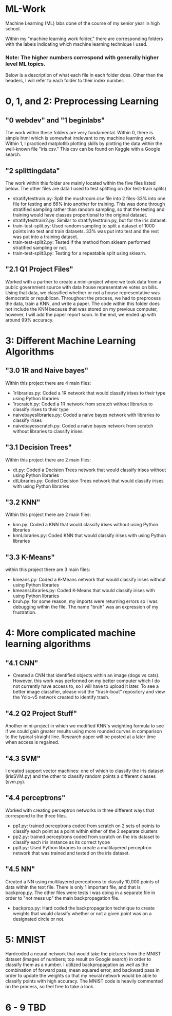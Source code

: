 # ML-Work
Machine Learning (ML) labs done of the course of my senior year in high school.

Within my "machine learning work folder," there are corresponding folders with the labels indicating which machine learning technique I used. 

### Note: The higher numbers correspond with generally higher level ML topics.

Below is a description of what each file in each folder does. Other than the headers, I will refer to each folder to their index number.


# 0, 1, and 2: Preprocessing Learning
## "0 webdev" and "1 beginlabs"
The work within these folders are very fundamental. Within 0, there is simple html which is somewhat irrelevant to my machine learning work. Within 1, I practiced matplotlib plotting skills by plotting the data within the well-known file "iris.csv." This csv can be found on Kaggle with a Google search.

## "2 splittingdata"
The work within this folder are mainly located within the five files listed below. The other files are data I used to test splitting on (for test-train splits)
- stratifytesttrain.py: Split the mushroom.csv file into 2 files-33% into one file for testing and 66% into another for training. This was done through stratified sampling rather than random sampling, so that the testing and training would have classes proportional to the original dataset.
- stratifytesttrain2.py: Similar to stratifytesttrain.py, but for the iris dataset.
- train-test-split.py: Used random sampling to split a dataset of 1000 points into test and train datasets. 33% was put into test and the rest was put into a training dataset.
- train-test-split2.py: Tested if the method from sklearn performed stratified sampling or not.
- train-test-split3.py: Testing for a repeatable split using sklearn.

## "2.1 Q1 Project Files"
Worked with a partner to create a mini-project where we took data from a public government source with data house representative votes on bills. Using that data, we classified whether or not a house representative was democratic or republican. Throughout the process, we had to preprocess the data, train a KNN, and write a paper. The code within this folder does not include the KNN because that was stored on my previous computer, however, I will add the paper report soon. In the end, we ended up with around 99% accuracy.

# 3: Different Machine Learning Algorithms
## "3.0 1R and Naive bayes"
Within this project there are 4 main files:
 - 1rlibraries.py: Coded a 1R network that would classify irises to their type using Python libraries
 - 1rscratch.py: Coded a 1R network from scratch without libraries to classify irises to their type
 - naivebayeslibraries.py: Coded a naive bayes network with libraries to classify irises
 - naivebayesscratch.py: Coded a naive bayes network from scratch without libraries to classify irises.

## "3.1 Decision Trees"
Within this project there are 2 main files:
- dt.py: Coded a Decision Trees network that would classify irises without using Python libraries
- dtLibraries.py: Coded Decision Trees network that would classify irises with using Python libraries

## "3.2 KNN"
Within this project there are 2 main files:
- knn.py: Coded a KNN that would classify irises without using Python libraries
- knnLibraries.py: Coded KNN that would classify irises with using Python libraries

## "3.3 K-Means"
within this project there are 3 main files:
- kmeans.py: Coded a K-Means network that would classify irises without using Python libraries
- kmeansLibraries.py: Coded K-Means that would classify irises with using Python libraries
- bruh.py: for some reason, my imports were returning errors so I was debugging within the file. The name "bruh" was an expression of my frustration.

# 4: More complicated machine learning algorithms

## "4.1 CNN" 
- Created a CNN that identified objects within an image (dogs vs cats). However, this work was performed on my better computer which I do not currently have access to, so I will have to upload it later. To see a better image classifier, please visit the "trash-boat" repository and view the Yolo-v5 network created to identify trash.

## "4.2 Q2 Project Stuff"
Another mini-project in which we modified KNN's weighting formula to see if we could gain greater results using more rounded curves in comparison to the typical straight line. Research paper will be posted at a later time when access is regained.

## "4.3 SVM" 
I created support vector machines: one of which to classify the iris dataset (irisSVM.py) and the other to classify random points a different classes (svm.py).

## "4.4 perceptrons"
Worked with creating perceptron networks in three different ways that correspond to the three files.
- pp1.py: trained perceptrons coded from scratch on 2 sets of points to classify each point as a point within either of the 2 separate clusters
- pp2.py: trained perceptrons coded from scratch on the iris dataset to classify each iris instance as its correct tyope
- pp3.py: Used Python libraries to create a multilayered perceptron network that was trained and tested on the iris dataset.

## "4.5 NN"
Created a NN using multilayered perceptrons to classify 10,000 points of data within the text file. There is only 1 important file, and that is backprop.py. The other files were tests I was doing in a separate file in order to "not mess up" the main backpropagation file. 
- backprop.py: Hard coded the backpropagation technique to create weights that would classify whether or not a given point was on a designated circle or not.

# 5: MNIST
Hardcoded a neural network that would take the pictures from the MNIST dataset (images of numbers; top result on Google search) in order to classify them as a number. I utilized backpropagation as well as the combination of forward pass, mean squared error, and backward pass in order to update the weights so that my neural network would be able to classify points with high accuracy. The MNIST code is heavily commented on the process, so feel free to take a look.


# 6 - 9 TBD


